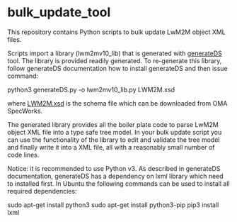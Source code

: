 # bulk_update_tool

This repository contains Python scripts to bulk update LwM2M object XML files. 

Scripts import a library (lwm2mv10_lib) that is generated with [generateDS](https://www.davekuhlman.org/generateDS.html) tool.
The library is provided readily generated. To re-generate this library, follow generateDS documentation how to install generateDS and then issue command:

  python3 generateDS.py -o lwm2mv10_lib.py LWM2M.xsd
 
where [LWM2M.xsd](http://www.openmobilealliance.org/tech/profiles/LWM2M.xsd) is the schema file which can be downloaded from OMA SpecWorks. 

The generated library provides all the boiler plate code to parse LwM2M object XML file into a type safe tree model. 
In your bulk update script you can use the functionality of the library to edit and validate the tree model and finally write
it into a XML file, all with a reasonably small number of code lines.  

Notice: it is recommended to use Python v3. As described in generateDS documentation, generateDS has a dependency on lxml library which need to installed first. In Ubuntu the following commands can be used to install all required dependencies:

sudo apt-get install python3
sudo apt-get install python3-pip
pip3 install lxml
